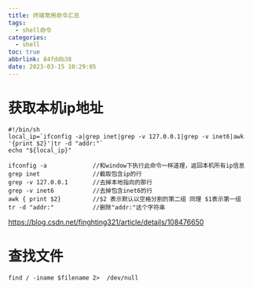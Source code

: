 ```yaml
---
title: 终端常用命令汇总
tags:
  - shell命令
categories:
  - shell
toc: true
abbrlink: 84fddb38
date: 2023-03-15 10:29:05
---
```

# 获取本机ip地址
```shell
#!/bin/sh
local_ip=`ifconfig -a|grep inet|grep -v 127.0.0.1|grep -v inet6|awk '{print $2}'|tr -d "addr:"​`
echo "${local_ip}"

ifconfig -a        		//和window下执行此命令一样道理，返回本机所有ip信息
grep inet		    	//截取包含ip的行
grep -v 127.0.0.1		//去掉本地指向的那行
grep -v inet6			//去掉包含inet6的行
awk { print $2}			//$2 表示默认以空格分割的第二组 同理 $1表示第一组​
tr -d "addr:"			//删除"addr:"这个字符串
```
https://blog.csdn.net/finghting321/article/details/108476650
# 查找文件

```shell
find / -iname $filename 2>  /dev/null
```


